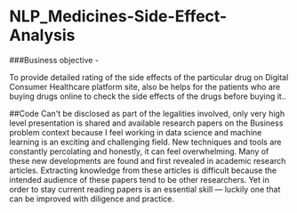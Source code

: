 # NLP_Medicines-Side-Effect-Analysis

###Business objective - 

To provide detailed rating of the side effects of the particular drug on Digital Consumer Healthcare platform site, also be helps for the patients who are buying drugs online to check the side effects of the drugs before buying it..


##Code Can't be disclosed as part of the legalities involved, only very high level presentation is shared and available research papers on the Business problem context because I feel working in data science and machine learning is an exciting and challenging field. New techniques and tools are constantly percolating and honestly, it can feel overwhelming. Many of these new developments are found and first revealed in academic research articles. Extracting knowledge from these articles is difficult because the intended audience of these papers tend to be other researchers. Yet in order to stay current reading papers is an essential skill — luckily one that can be improved with diligence and practice.
